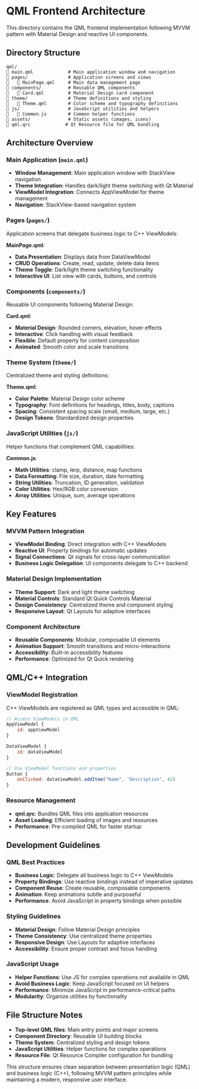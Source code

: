 # QML Frontend Architecture

This directory contains the QML frontend implementation following MVVM pattern with Material Design and reactive UI components.

## Directory Structure

```
qml/
   main.qml             # Main application window and navigation
   pages/               # Application screens and views
      MainPage.qml     # Main data management page
   components/          # Reusable QML components
      Card.qml         # Material Design card component
   theme/               # Theme definitions and styling
      Theme.qml        # Color scheme and typography definitions
   js/                  # JavaScript utilities and helpers
      Common.js        # Common helper functions
   assets/              # Static assets (images, icons)
   qml.qrc             # Qt Resource file for QML bundling
```

## Architecture Overview

### Main Application (`main.qml`)
- **Window Management**: Main application window with StackView navigation
- **Theme Integration**: Handles dark/light theme switching with Qt Material
- **ViewModel Integration**: Connects AppViewModel for theme management
- **Navigation**: StackView-based navigation system

### Pages (`pages/`)
Application screens that delegate business logic to C++ ViewModels:

**MainPage.qml**:
- **Data Presentation**: Displays data from DataViewModel
- **CRUD Operations**: Create, read, update, delete data items
- **Theme Toggle**: Dark/light theme switching functionality
- **Interactive UI**: List view with cards, buttons, and controls

### Components (`components/`)
Reusable UI components following Material Design:

**Card.qml**:
- **Material Design**: Rounded corners, elevation, hover effects
- **Interactive**: Click handling with visual feedback
- **Flexible**: Default property for content composition
- **Animated**: Smooth color and scale transitions

### Theme System (`theme/`)
Centralized theme and styling definitions:

**Theme.qml**:
- **Color Palette**: Material Design color scheme
- **Typography**: Font definitions for headings, titles, body, captions
- **Spacing**: Consistent spacing scale (small, medium, large, etc.)
- **Design Tokens**: Standardized design properties

### JavaScript Utilities (`js/`)
Helper functions that complement QML capabilities:

**Common.js**:
- **Math Utilities**: clamp, lerp, distance, map functions
- **Data Formatting**: File size, duration, date formatting
- **String Utilities**: Truncation, ID generation, validation
- **Color Utilities**: Hex/RGB color conversion
- **Array Utilities**: Unique, sum, average operations

## Key Features

### MVVM Pattern Integration
- **ViewModel Binding**: Direct integration with C++ ViewModels
- **Reactive UI**: Property bindings for automatic updates
- **Signal Connections**: Qt signals for cross-layer communication
- **Business Logic Delegation**: UI components delegate to C++ backend

### Material Design Implementation
- **Theme Support**: Dark and light theme switching
- **Material Controls**: Standard Qt Quick Controls Material
- **Design Consistency**: Centralized theme and component styling
- **Responsive Layout**: Qt Layouts for adaptive interfaces

### Component Architecture
- **Reusable Components**: Modular, composable UI elements
- **Animation Support**: Smooth transitions and micro-interactions
- **Accessibility**: Built-in accessibility features
- **Performance**: Optimized for Qt Quick rendering

## QML/C++ Integration

### ViewModel Registration
C++ ViewModels are registered as QML types and accessible in QML:

```qml
// Access ViewModels in QML
AppViewModel {
    id: appViewModel
}

DataViewModel {
    id: dataViewModel
}

// Use ViewModel functions and properties
Button {
    onClicked: dataViewModel.addItem("Name", "Description", 42)
}
```

### Resource Management
- **qml.qrc**: Bundles QML files into application resources
- **Asset Loading**: Efficient loading of images and resources
- **Performance**: Pre-compiled QML for faster startup

## Development Guidelines

### QML Best Practices
- **Business Logic**: Delegate all business logic to C++ ViewModels
- **Property Bindings**: Use reactive bindings instead of imperative updates
- **Component Reuse**: Create reusable, composable components
- **Animation**: Keep animations subtle and purposeful
- **Performance**: Avoid JavaScript in property bindings when possible

### Styling Guidelines
- **Material Design**: Follow Material Design principles
- **Theme Consistency**: Use centralized theme properties
- **Responsive Design**: Use Layouts for adaptive interfaces
- **Accessibility**: Ensure proper contrast and focus handling

### JavaScript Usage
- **Helper Functions**: Use JS for complex operations not available in QML
- **Avoid Business Logic**: Keep JavaScript focused on UI helpers
- **Performance**: Minimize JavaScript in performance-critical paths
- **Modularity**: Organize utilities by functionality

## File Structure Notes

- **Top-level QML files**: Main entry points and major screens
- **Component Directory**: Reusable UI building blocks
- **Theme System**: Centralized styling and design tokens
- **JavaScript Utilities**: Helper functions for complex operations
- **Resource File**: Qt Resource Compiler configuration for bundling

This structure ensures clean separation between presentation logic (QML) and business logic (C++), following MVVM pattern principles while maintaining a modern, responsive user interface.